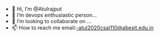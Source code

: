 - 👋 Hi, I’m @Atulrajput
- 👀 I’m devops enthusiastic person...
- 💞️ I’m looking to collaborate on ...
- 📫 How to reach me email:-atul2020csai110@abesit.edu.in

<!---
Atulrajput9068/Atulrajput9068 is a ✨ special ✨ repository because its `README.md` (this file) appears on your GitHub profile.
You can click the Preview link to take a look at your changes.
--->
